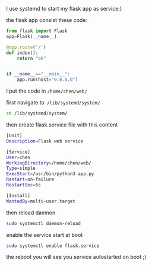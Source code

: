 I use systemd to start my flask app as service;)

the flask app consist these code:
```python
from flask import Flask
app=Flask(__name__)

@app.route('/')
def index():
    return "ok"


if __name__=="__main__":
    app.run(host="0.0.0.0")

```

I put the code in ```/home/chen/web/```

first navigate to``` /lib/systemd/system/```
```bash
cd /lib/systemd/system/
```

then create  flask.service file with this content
```bash
[Unit]
Description=Flask web service

[Service]
User=chen
WorkingDirectory=/home/chen/web/
Type=simple
ExecStart=/usr/bin/python3 app.py
Restart=on-failure
RestartSec=5s

[Install]
WantedBy=multi-user.target
```

then reload daemon
```bash
sudo systemctl daemon-reload
```
enable the service start at boot
```bash
sudo systemctl enable flask.service
```

the reboot you will see you service autostarted on boot ;)
